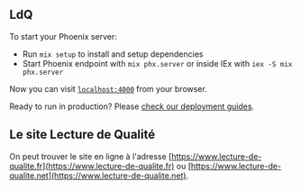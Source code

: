 ## LdQ

To start your Phoenix server:

  * Run `mix setup` to install and setup dependencies
  * Start Phoenix endpoint with `mix phx.server` or inside IEx with `iex -S mix phx.server`

Now you can visit [`localhost:4000`](http://localhost:4000) from your browser.

Ready to run in production? Please [check our deployment guides](https://hexdocs.pm/phoenix/deployment.html).

## Le site Lecture de Qualité

On peut trouver le site en ligne à l'adresse [https://www.lecture-de-qualite.fr](https://www.lecture-de-qualite.fr) ou [https://www.lecture-de-qualite.net](https://www.lecture-de-qualite.net).